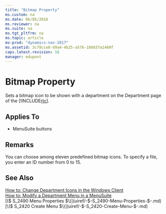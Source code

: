 ```yaml
---
title: "Bitmap Property"
ms.custom: na
ms.date: 06/05/2016
ms.reviewer: na
ms.suite: na
ms.tgt_pltfrm: na
ms.topic: article
ms-prod: "dynamics-nav-2017"
ms.assetid: 3c78cce8-d9a4-4b25-a576-1b6837a1460f
caps.latest.revision: 16
manager: edupont
---
```

# Bitmap Property
Sets a bitmap icon to be shown with a department on the Department page of the [!INCLUDE[rtc](includes/rtc_md.md)].  

## Applies To  

-   MenuSuite buttons  

## Remarks  
 You can choose among eleven predefined bitmap icons. To specify a file, you enter an ID number from 0 to 15.  

## See Also  
 [How to: Change Department Icons in the Windows Client](How-to--Change-Department-Icons-in-the-Windows-Client.md)   
 [How to: Modify a Department Menu in a MenuSuite](How-to--Modify-a-Department-Menu-in-a-MenuSuite.md)   
 [\($ S\_2490 Menu Properties $\)](uiref/-$-S_2490-Menu-Properties-$-.md)   
 [\($ S\_2420 Create Menu $\)](uiref/-$-S_2420-Create-Menu-$-.md)
